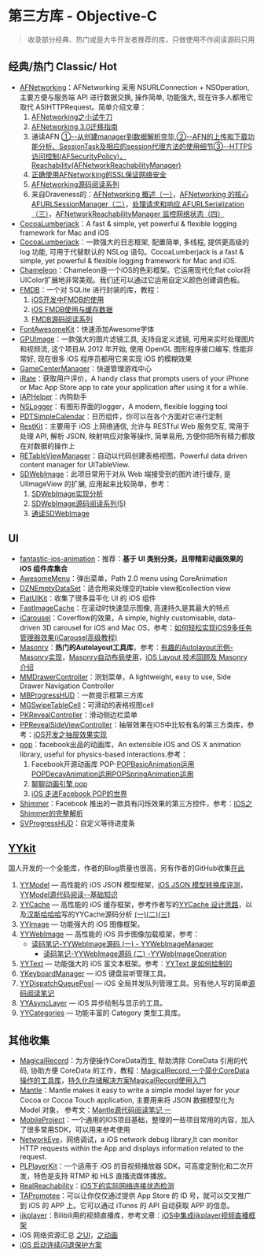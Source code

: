 # 第三方库 - Objective-C
> 收录部分经典、热门或是大牛开发者推荐的库，只做使用不作阅读源码只用

## 经典/热门 Classic/ Hot
- [AFNetworking][1]：AFNetworking 采用 NSURLConnection + NSOperation, 主要方便与服务端 API 进行数据交换, 操作简单, 功能强大, 现在许多人都用它取代 ASIHTTPRequest。简单介绍文章：
	1. [AFNetworking之小试牛刀][2]
	2. [AFNetworking 3.0迁移指南][3]
	3. 通读AFN [①--从创建manager到数据解析完毕][4],[②--AFN的上传和下载功能分析、SessionTask及相应的session代理方法的使用细节][5][③--HTTPS访问控制(AFSecurityPolicy)，Reachability(AFNetworkReachabilityManager)][6]
	4. [正确使用AFNetworking的SSL保证网络安全][7]
	5. [AFNetworking源码阅读系列][8]
	6. 来自Draveness的：[AFNetworking 概述（一）][9]，[AFNetworking 的核心 AFURLSessionManager（二）][10]，[处理请求和响应 AFURLSerialization（三）][11]，[AFNetworkReachabilityManager 监控网络状态（四）][12]
- [CocoaLumberjack][13]：A fast & simple, yet powerful & flexible logging framework for Mac and iOS
- [CocoaLumberjack][14]：一款强大的日志框架, 配置简单, 多线程, 提供更高级的 log 功能, 可用于代替默认的 NSLog 语句。CocoaLumberjack is a fast & simple, yet powerful & flexible logging framework for Mac and iOS.
- [Chameleon][15]：Chameleon是一个iOS的色彩框架。它运用现代化flat color将UIColor扩展地非常美观。我们还可以通过它运用自定义颜色创建调色板。
- [FMDB][16]：一个对 SQLite 进行封装的库，教程：
	1. [iOS开发中FMDB的使用][17]
	2. [iOS FMDB使用与缓存数据][18]
	3. [FMDB源码阅读系列][19]
- [FontAwesomeKit][20]：快速添加Awesome字体
- [GPUImage][21]：一款强大的图片滤镜工具, 支持自定义滤镜, 可用来实时处理图片和视频流, 这个项目从 2012 年开始, 使用 OpenGL 图形程序接口编写, 性能非常好, 现在很多 iOS 程序员都用它来实现 iOS 的模糊效果
- [GameCenterManager][22]：快速管理游戏中心
- [iRate][23]：获取用户评价，A handy class that prompts users of your iPhone or Mac App Store app to rate your application after using it for a while. 
- [IAPHelper][24]：内购助手
- [NSLogger][25]：有图形界面的logger，A modern, flexible logging tool
- [PDTSimpleCalendar][26]：日历组件，你可以在各个方面对它进行定制
- [RestKit][27]：主要用于 iOS 上网络通信, 允许与 RESTful Web 服务交互, 常用于处理 API, 解析 JSON, 映射响应对象等操作, 简单易用, 方便你把所有精力都放在对数据的操作上
- [RETableViewManager][28]：自动以代码创建表格视图，Powerful data driven content manager for UITableView.
- [SDWebImage][29]：此项目常用于对从 Web 端接受到的图片进行缓存, 是 UIImageView 的扩展, 应用起来比较简单，参考：
	1. [SDWebImage实现分析][30]
	2. [SDWebImage源码阅读系列(5)][31]
	3. [通读SDWebImage][32]

## UI
- [fantastic-ios-animation][33]：推荐：**基于 UI 类别分类，且带精彩动画效果的 iOS 组件库集合**
- [AwesomeMenu][34]：弹出菜单，Path 2.0 menu using CoreAnimation
- [DZNEmptyDataSet][35]：适合用来处理空的table view和collection view
- [FlatUIKit][36]：收集了很多扁平化 UI 的 iOS 组件
- [FastImageCache][37]：在滚动时快速显示图像, 高速持久是其最大的特点
- [iCarousel][38]：Coverflow的效果，A simple, highly customisable, data-driven 3D carousel for iOS and Mac OS，参考：[如何轻松实现iOS9多任务管理器效果(iCarousel高级教程)][39]
- [Masonry][40]：**热门的Autolayout工具库**，参考：[有趣的Autolayout示例-Masonry实现][41]，[Masonry自动布局使用][42]，[iOS Layout 技术回顾及 Masonry 介绍][43]
- [MMDrawerController][44]：测划菜单，A lightweight, easy to use, Side Drawer Navigation Controller
- [MBProgressHUD][45]：一款提示框第三方库
- [MGSwipeTableCell][46]：可滑动的表格视图cell
- [PKRevealController][47]：滑动侧边栏菜单
- [PPRevealSideViewController][48]：抽屉效果在iOS中比较有名的第三方类库，参考：[iOS开发之抽屉效果实现][49]
- [pop][50]：facebook出品的动画库，An extensible iOS and OS X animation library, useful for physics-based interactions.参考：
	1. Facebook开源动画库 POP-[POPBasicAnimation运用][51][POPDecayAnimation运用][52][POPSpringAnimation运用][53]
	2. [聊聊动画引擎 pop][54]
	3. [iOS 走进Facebook POP的世界][55]
- [Shimmer][56]：Facebook 推出的一款具有闪烁效果的第三方控件，参考：[IOS之Shimmer的完整解析][57]
- [SVProgressHUD][58]：自定义等待进度条


## [YYkit][59]
国人开发的一个全能库，作者的Blog质量也很高，另有作者的GitHub收集[在此][60]
1. [YYModel][61] — 高性能的 iOS JSON 模型框架，[iOS JSON 模型转换库评测][62]，[YYModel源代码阅读--基础知识][63]
2. [YYCache][64] — 高性能的 iOS 缓存框架，参考作者写的[YYCache 设计思路][65]，以及[汉斯哈哈哈][66]写的YYCache源码分析 [(一)][67][(二)][68][(三)][69]
3. [YYImage][70] — 功能强大的 iOS 图像框架。
4. [YYWebImage][71] — 高性能的 iOS 异步图像加载框架，参考：
	- [读码笔记-YYWebImage源码 (一) - YYWebImageManager][72]
		- [读码笔记-YYWebImage源码 (二) -YYWebImageOperation][73]
5. [YYText][74] — 功能强大的 iOS 富文本框架。参考：[YYText 是如何绘制的][75]
6. [YKeyboardManager][76] — iOS 键盘监听管理工具。
7. [YYDispatchQueuePool][77] — iOS 全局并发队列管理工具。另有他人写的简单[源码阅读笔记][78]
8. [YYAsyncLayer][79] — iOS 异步绘制与显示的工具。
9. [YYCategories][80] — 功能丰富的 Category 类型工具库。


## 其他收集
- [MagicalRecord][81]：为方便操作CoreData而生, 帮助清除 CoreData 引用的代码, 协助方便 CoreData 的工作，教程：[MagicalRecord,一个简化CoreData操作的工具库][82]，[持久化存储解决方案MagicalRecord使用入门][83]
- [Mantle][84]：Mantle makes it easy to write a simple model layer for your Cocoa or Cocoa Touch application, 主要用来将 JSON 数据模型化为 Model 对象， 参考文：[Mantle源代码阅读笔记 一][85]
- [MobileProject][86]：一个通用的IOS项目基础，整理的一些项目常用的内容，加入了很多常用SDK，可以用来参考使用
- [NetworkEye][87]，网络调试，a iOS network debug library,It can monitor HTTP requests within the App and displays information related to the request.
- [PLPlayerKit][88]：一个适用于 iOS 的音视频播放器 SDK，可高度定制化和二次开发，特色是支持 RTMP 和 HLS 直播流媒体播放。
- [RealReachability][89]：[iOS下的实际网络连接状态检测][90]
- [TAPromotee][91]：可以让你仅仅通过提供 App Store 的 ID 号，就可以交叉推广到 iOS 的 APP 上。它可以通过 iTunes 的 API 自动获取 APP 的信息。
- [ijkplayer][92]：Bilibili用的视频直播库，参考文章：[iOS中集成ijkplayer视频直播框架][93]
- iOS 网络资源汇总 [之UI][94]，[之动画][95]
- [iOS 启动连续闪退保护方案][96]


[1]:	https://github.com/AFNetworking/AFNetworking "AFNetworking"
[2]:	http://www.jianshu.com/p/8cc137ac26f0 "AFNetworking之小试牛刀"
[3]:	http://www.jianshu.com/p/047463a7ce9b "AFNetworking 3.0迁移指南"
[4]:	http://www.cnblogs.com/Mike-zh/p/5167017.html "通读AFN①--从创建manager到数据解析完毕"
[5]:	http://www.cnblogs.com/Mike-zh/p/5172389.html "通读AFN②--AFN的上传和下载功能分析、SessionTask及相应的session代理方法的使用细节"
[6]:	http://www.cnblogs.com/Mike-zh/p/5174238.html "通读AFN③--HTTPS访问控制(AFSecurityPolicy)，Reachability(AFNetworkReachabilityManager)"
[7]:	http://www.jianshu.com/p/4102b817ff2f "正确使用AFNetworking的SSL保证网络安全"
[8]:	http://www.cnblogs.com/polobymulberry/category/785705.html "AFNetworking源码阅读系列"
[9]:	http://draveness.me/afnetworking1/ "AFNetworking 概述（一）"
[10]:	http://draveness.me/afnetworking2/ "AFNetworking 的核心 AFURLSessionManager（二）"
[11]:	http://draveness.me/afnetworking3/ "处理请求和响应 AFURLSerialization（三）"
[12]:	http://draveness.me/afnetworking4/ "AFNetworkReachabilityManager 监控网络状态（四）"
[13]:	https://github.com/CocoaLumberjack/CocoaLumberjack "CocoaLumberjack"
[14]:	https://github.com/CocoaLumberjack/CocoaLumberjack "CocoaLumberjack"
[15]:	https://github.com/ViccAlexander/Chameleon "Chameleon"
[16]:	https://github.com/ccgus/fmdb "FMDB"
[17]:	http://www.cnblogs.com/jerehedu/p/5025950.html "iOS开发中FMDB的使用"
[18]:	http://www.jianshu.com/p/968c381cb7d7 "iOS FMDB使用与缓存数据"
[19]:	http://www.cnblogs.com/polobymulberry/category/789988.html "FMDB源码阅读系列(2)"
[20]:	https://github.com/PrideChung/FontAwesomeKit "FontAwesomeKit"
[21]:	https://github.com/BradLarson/GPUImage "GPUImage"
[22]:	https://github.com/nihalahmed/GameCenterManager "GameCenterManager"
[23]:	https://github.com/nicklockwood/iRate "iRate"
[24]:	https://github.com/saturngod/IAPHelper "IAPHelper"
[25]:	https://github.com/fpillet/NSLogger "NSLogger"
[26]:	https://github.com/jivesoftware/PDTSimpleCalendar "PDTSimpleCalendar"
[27]:	https://github.com/RestKit/RestKit "RestKit"
[28]:	https://github.com/romaonthego/RETableViewManager "RETableViewManager"
[29]:	https://github.com/rs/SDWebImage "SDWebImage"
[30]:	http://southpeak.github.io/blog/2015/02/07/sourcecode-sdwebimage/ "SDWebImage实现分析"
[31]:	http://www.cnblogs.com/polobymulberry/category/785704.html "SDWebImage源码阅读系列(5)"
[32]:	http://zzk.cnblogs.com/s?w=blog:Mike-zh%20%E9%80%9A%E8%AF%BBSDWebImage "通读SDWebImage"
[33]:	https://github.com/onmyway133/fantastic-ios-animation "fantastic-ios-animation"
[34]:	https://github.com/levey/AwesomeMenu "AwesomeMenu"
[35]:	https://github.com/dzenbot/DZNEmptyDataSet "DZNEmptyDataSet"
[36]:	https://github.com/Grouper/FlatUIKit "FlatUIKit"
[37]:	https://github.com/path/FastImageCache "FastImageCache"
[38]:	https://github.com/nicklockwood/iCarousel "iCarousel"
[39]:	http://www.cnblogs.com/jgCho/p/5275408.html "如何轻松实现iOS9多任务管理器效果(iCarousel高级教程)"
[40]:	https://github.com/SnapKit/Masonry "Masonry"
[41]:	http://tutuge.me/2015/05/23/autolayout-example-with-masonry/ "有趣的Autolayout示例-Masonry实现"
[42]:	http://www.cnblogs.com/salam/p/5054474.html "Masonry自动布局使用"
[43]:	http://www.taijicoder.com/2015/12/12/iOS-Layout-and-Masnory/ "iOS Layout 技术回顾及 Masonry 介绍"
[44]:	https://github.com/mutualmobile/MMDrawerController "MMDrawerController"
[45]:	https://github.com/jdg/MBProgressHUD "MBProgressHUD"
[46]:	https://github.com/MortimerGoro/MGSwipeTableCell "MGSwipeTableCell"
[47]:	https://github.com/pkluz/PKRevealController "PKRevealController"
[48]:	https://github.com/ipup/PPRevealSideViewController "PPRevealSideViewController"
[49]:	http://ios.jobbole.com/83402/ "iOS开发之抽屉效果实现"
[50]:	https://github.com/facebook/pop "pop"
[51]:	http://www.cnblogs.com/wujy/p/5191220.html "Facebook开源动画库 POP-POPBasicAnimation运用"
[52]:	http://www.cnblogs.com/wujy/p/5194029.html "Facebook开源动画库 POP-POPDecayAnimation运用"
[53]:	http://www.cnblogs.com/wujy/p/5191521.html "Facebook开源动画库 POP-POPSpringAnimation运用"
[54]:	http://ios.jobbole.com/84717/
[55]:	http://www.jianshu.com/p/0bc2127692e5 "iOS 走进Facebook POP的世界"
[56]:	https://github.com/facebook/Shimmer "Shimmer"
[57]:	http://www.jianshu.com/p/3c58af1a2460 "IOS之Shimmer的完整解析"
[58]:	https://github.com/TransitApp/SVProgressHUD "SVProgressHUD"
[59]:	https://github.com/ibireme/YYKit
[60]:	http://github.ibireme.com/github/list/ios/#
[61]:	https://github.com/ibireme/YYModel
[62]:	http://blog.ibireme.com/2015/10/23/ios_model_framework_benchmark/ "iOS JSON 模型转换库评测"
[63]:	http://www.jianshu.com/p/198af7042b2d "YYModel源代码阅读--基础知识"
[64]:	https://github.com/ibireme/YYCache
[65]:	http://blog.ibireme.com/2015/10/26/yycache/ "YYCache 设计思路"
[66]:	http://www.jianshu.com/users/368a8cd349af "汉斯哈哈哈"
[67]:	http://www.jianshu.com/p/b8dcf6634fab "YYCache源码分析(一)"
[68]:	http://www.jianshu.com/p/492c3c3a0485 "YYCache源码分析(二)"
[69]:	http://www.jianshu.com/p/67184beda1d5 "YYCache源码分析(三)"
[70]:	https://github.com/ibireme/YYImage
[71]:	https://github.com/ibireme/YYWebImage
[72]:	http://huangshaohua.cn/2015/12/29/du-ma-bi-ji-yywebimageyuan-ma/ "读码笔记-YYWebImage源码 (一) - YYWebImageManager"
[73]:	http://huangshaohua.cn/2016/01/02/du-ma-bi-ji-yywebimageyuan-ma-er-yywebimageoperation/ "读码笔记-YYWebImage源码 (二) -YYWebImageOperation"
[74]:	https://github.com/ibireme/YYText
[75]:	https://github.com/lzwjava/OpenSourceNotes "OpenSourceNotes"
[76]:	https://github.com/ibireme/YYKeyboardManager "YYKeyboardManager"
[77]:	https://github.com/ibireme/YYDispatchQueuePool "YYDispatchQueuePool"
[78]:	http://kittenyang.com/yydispatchqueuepool-learning-note/ "YYDispatchQueuePool 源码阅读笔记"
[79]:	https://github.com/ibireme/YYAsyncLayer "YYAsyncLayer"
[80]:	https://github.com/ibireme/YYCategories
[81]:	https://github.com/magicalpanda/MagicalRecord "MagicalRecord"
[82]:	http://segmentfault.com/a/1190000004132110 "MagicalRecord,一个简化CoreData操作的工具库"
[83]:	http://www.cocoachina.com/ios/20151214/14649.html
[84]:	https://github.com/Mantle/Mantle "Mantle"
[85]:	http://blog.csdn.net/colorapp/article/details/50277317 "Mantle源代码阅读笔记 一"
[86]:	https://github.com/wujunyang/MobileProject "MobileProject"
[87]:	https://github.com/coderyi/NetworkEye "NetworkEye"
[88]:	https://github.com/pili-engineering/PLPlayerKit "PLPlayerKit"
[89]:	https://github.com/dustturtle/RealReachability "RealReachability"
[90]:	http://www.cocoachina.com/ios/20160224/15407.html
[91]:	https://github.com/JanC/TAPromotee "TAPromotee"
[92]:	https://github.com/Bilibili/ijkplayer "ijkplayer"
[93]:	http://www.jianshu.com/p/1f06b27b3ac0 "iOS中集成ijkplayer视频直播框架"
[94]:	http://www.jianshu.com/p/2ba717122951 "iOS 网络资源汇总之UI"
[95]:	http://www.jianshu.com/p/91b5cfad5d89 "iOS 网络资源汇总之动画"
[96]:	http://wereadteam.github.io/2016/05/23/GYBootingProtection/